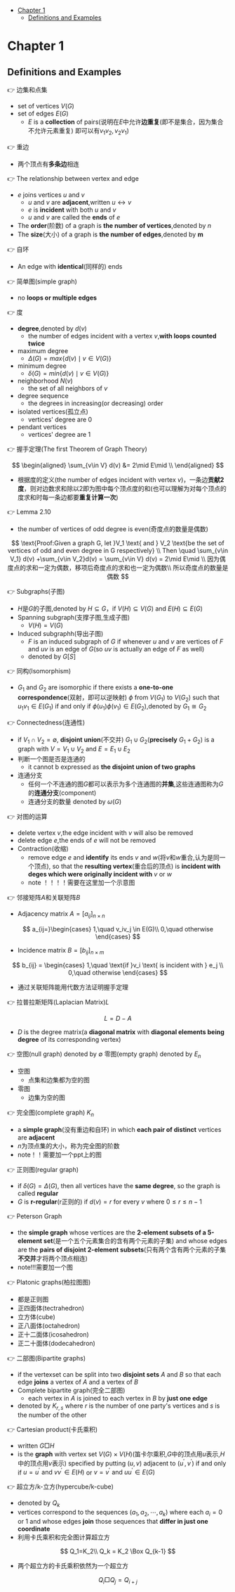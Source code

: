 - [Chapter 1](#chapter-1)
  - [Definitions and Examples](#definitions-and-examples)

# Chapter 1

## Definitions and Examples

👉 边集和点集

- set of vertices $V(G)$
- set of edges $E(G)$
  - $E$ is a **collection** of pairs(说明在$E$中允许**边重复**(即不是集合，因为集合不允许元素重复) 即可以有$v_1v_2,v_2v_1$)

👉 重边

- 两个顶点有**多条边**相连

👉 The relationship between vertex and edge

- $e$ joins vertices $u$ and $v$
  - $u$ and $v$ are **adjacent**,written $u \leftrightarrow v$
  - $e$ is **incident** with both $u$ and $v$
  - $u$ and $v$ are called the **ends** of $e$
- The **order**(阶数) of a graph is **the number of vertices**,denoted by $n$
- The **size**(大小) of a graph is **the number of edges**,denoted by **m**

👉 自环

- An edge with **identical**(同样的) ends

👉 简单图(simple graph)

- no **loops or multiple edges**

👉 度

- **degree**,denoted by $d(v)$
  - the number of edges incident with a vertex $v$,**with loops counted twice**
- maximum degree
  - $\Delta(G)=max\{d(v)\mid v \in V(G)\}$
- minimum degree
  - $\delta(G)=min\{d(v)\mid v \in V(G)\}$
- neighborhood $N(v)$
  - the set of all neighbors of $v$
- degree sequence
  - the degrees in increasing(or decreasing) order
- isolated vertices(孤立点)
  - vertices' degree are 0
- pendant vertices
  - vertices' degree are 1

👉 握手定理(The first Theorem of Graph Theory)

$$
\begin{aligned}
  \sum_{v\in V} d(v) &= 2\mid E\mid \\
\end{aligned}
$$

- 根据度的定义(the number of edges incident with vertex $v$)，一条边**贡献2度**，则对边数求和除以2即为图中每个顶点度的和(也可以理解为对每个顶点的度求和时每一条边都要**重复计算一次**)

👉 Lemma 2.10

- the number of vertices of odd degree is even(奇度点的数量是偶数)

$$
\text{Proof:Given a graph G, let }V_1 \text{ and } V_2 \text{be the set of vertices of odd and even degree in G respectively} \\
Then \quad \sum_{v\in V_1} d(v) +\sum_{v\in V_2}d(v) = \sum_{v\in V} d(v) = 2\mid E\mid \\
因为偶度点的求和一定为偶数，移项后奇度点的求和也一定为偶数\\
所以奇度点的数量是偶数
$$

👉 Subgraphs(子图)

- $H$是$G$的子图,denoted by $H \subseteq G$，if $V(H) \subseteq V(G)$ and $E(H) \subseteq E(G)$
- Spanning subgraph(支撑子图,生成子图)
  - $V(H)=V(G)$
- Induced subgraphh(导出子图)
  - $F$ is an induced subgraph of $G$ if whenever $u$ and $v$ are vertices of $F$ and $uv$ is an edge of $G$(so $uv$ is actually an edge of $F$ as well)
  - denoted by $G[S]$

👉 同构(Isomorphism)

- $G_1$ and $G_2$ are isomorphic if there exists a **one-to-one correspondence**(双射，即可以逆映射) $\phi$ from $V(G_1)$ to $V(G_2)$ such that $u_1v_1\in E(G_1)$ if and only if $\phi(u_1)\phi(v_1)\in E(G_2)$,denoted by $G_1\cong G_2$

👉 Connectedness(连通性)

- if $V_1 \cap V_2 = \emptyset$, **disjoint union**(不交并) $G_1 \cup G_2$(**precisely** $G_1+G_2$) is a graph with $V=V_1\cup V_2$ and $E = E_1 \cup E_2$
- 判断一个图是否是连通的
  - it cannot b expressed as **the disjoint union of two graphs**
- 连通分支
  - 任何一个不连通的图$G$都可以表示为多个连通图的**并集**,这些连通图称为$G$的**连通分支**(component)
  - 连通分支的数量 denoted by $\omega(G)$

👉 对图的运算

- delete vertex $v$,the edge incident with $v$ will also be removed
- delete edge $e$,the ends of $e$ will not be removed
- Contraction(收缩)
  - remove edge $e$ and **identify** its ends $v$ and $w$(将$v$和$w$重合,认为是同一个顶点), so that the **resulting vertex**(重合后的顶点) is **incident with deges which were originally incident with** $v$ or $w$
  - note ！！！！需要在这里加一个示意图

👉 邻接矩阵$A$和关联矩阵$B$

- Adjacency matrix $A=[a_{ij}]_{n\times n}$

$$
a_{ij=}\begin{cases}
  1,\quad v_iv_j \in E(G)\\
  0,\quad otherwise
\end{cases}
$$

- Incidence matrix $B=[b_{ij}]_{n\times m}$

$$
b_{ij} = \begin{cases}
  1,\quad \text{if }v_i \text{ is incident with } e_j \\
  0,\quad otherwise
\end{cases}
$$

- 通过关联矩阵能用代数方法证明握手定理

👉 拉普拉斯矩阵(Laplacian Matrix)$L$

$$
L=D-A
$$

- $D$ is the degree matrix(a **diagonal matrix** with **diagonal elements being degree** of its corresponding vertex)

👉 空图(null graph) denoted by $\emptyset$ 零图(empty graph) denoted by $E_n$

- 空图
  - 点集和边集都为空的图
- 零图
  - 边集为空的图

👉 完全图(complete graph) $K_n$

- a **simple graph**(没有重边和自环) in which **each pair of distinct** vertices are **adjacent**
- $n$为顶点集的大小，称为完全图的阶数
- note！！需要加一个ppt上的图

👉 正则图(regular graph)

- if $\delta(G)=\Delta(G)$, then all vertices have the **same degree**, so the graph is called **regular**
- $G$ is **r-regular**(r正则的) if $d(v)=r$ for every $v$ where $0\leq r \leq n-1$

👉 Peterson Graph

- the **simple graph** whose vertices are the **2-element subsets of a 5-element set**(是一个五个元素集合的含有两个元素的子集) and whose edges are the **pairs of disjoint 2-element subsets**(只有两个含有两个元素的子集**不交并**才将两个顶点相连)
- note!!!需要加一个图

👉 Platonic graphs(柏拉图图)

- 都是正则图
- 正四面体(tectrahedron)
- 立方体(cube)
- 正八面体(octahedron)
- 正十二面体(icosahedron)
- 正二十面体(dodecahedron)

👉 二部图(Bipartite graphs)

- if the vertexset can be split into two **disjoint sets** $A$ and $B$ so that each edge **joins** a vertex of $A$ and a vertex of $B$
- Complete bipartite graph(完全二部图)
  - each vertex in $A$ is joined to each vertex in $B$ by **just one edge**
- denoted by $K_{r,s}$ where $r$ is the number of one party's vertices and $s$ is the number of the other

👉 Cartesian product(卡氏乘积)

- written $G\Box H$
- is the **graph** with vertex set $V(G)\times V(H)$(笛卡尔乘积,$G$中的顶点用$u$表示,$H$中的顶点用$v$表示) specified by putting $(u,v)$ adjacent to $(u^{'},v^{'})$ if and only if $u=u^{'}\text{ and }vv^{'} \in E(H)$ or $v=v^{'}\text{ and }uu^{'} \in E(G)$

👉 超立方/k-立方(hypercube/k-cube)

- denoted by $Q_k$
- vertices correspond to the sequences $(a_1,a_2,\cdots,a_k)$ where each $a_i=0 \text{ or } 1$ and whose edges **join** those sequences that **differ in just one coordinate**
- 利用卡氏乘积和完全图计算超立方

$$
Q_1=K_2\\
Q_k = K_2 \Box Q_{k-1}
$$

- 两个超立方的卡氏乘积依然为一个超立方

$$
Q_i \Box Q_j = Q_{i+j}
$$